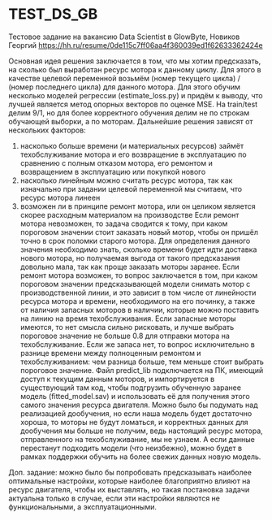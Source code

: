# TEST_DS_GB
Тестовое задание на вакансию Data Scientist в GlowByte, Новиков Георгий https://hh.ru/resume/0de115c7ff06aa4f360039ed1f62633362424e

Основная идея решения заключается в том, что мы хотим предсказать, на сколько был выработан ресурс мотора к данному циклу. Для этого в качестве целевой переменной возьмём (номер текущего цикла) / (номер последнего цикла) для данного мотора. Для этого обучим несколько моделей регрессии (estimate_loss.py) и придём к выводу, что лучшей является метод опорных векторов по оценке MSE. На train/test делим 9/1, но для более корректного обучения делим не по строкам обучающей выборки, а по моторам. Дальнейшие решения зависят от нескольких факторов:
1) насколько больше времени (и материальных ресурсов) займёт техобслуживание мотора и его возвращение в эксплуатацию по сравнению с полным отказом мотора, его ремонтом и возвращением в эксплуатацию или покупкой нового
2) насколько линейным можно считать ресурс мотора, так как изначально при задании целевой переменной мы считаем, что ресурс мотора линеен
3) возможен ли в принципе ремонт мотора, или он целиком является скорее расходным материалом на производстве
Если ремонт мотора невозможен, то задача сводится к тому, при каком пороговом значении стоит заказать новый мотор, чтобы он пришёл точно в срок поломки старого мотора. Для определения данного значения необходимо знать, сколько времени будет идти доставка нового мотора, но получаемая выгода от такого предсказания довольно мала, так как проще заказать моторы заранее.
Если ремонт мотора возможен, то вопрос заключается в том, при каком пороговом значении предсказывающей модели снимать мотор с производственной линии, и это зависит в том числе от линейности ресурса мотора и времени, необходимого на его починку, а также от наличия запасных моторов в наличии, которые можно поставить на линию на время техобслуживания. Если запасные моторы имеются, то нет смысла сильно рисковать, и лучше выбрать пороговое значение не больше 0.8 для отправки мотора на техобслуживание. Если же запаса нет, то вопрос исключительно в разнице времени между полноценным ремонтом и техобслуживанием: чем разница больше, тем меньше стоит выбрать пороговое значение.
Файл predict_lib подключается на ПК, имеющий доступ к текущим данным моторов, и импортируется в существующий там код, чтобы подгрузить обученную заранее модель (fitted_model.sav) и использовать её для получения этого самого значения ресурса двигателя. Можно было бы подумать над реализацией дообучения, но если наша модель будет достаточно хороша, то моторы не будут ломаться, и корректных данных для дообучения мы больше не получим, ведь настоящий ресурс мотора, отправленного на техобслуживание, мы не узнаем. А если данные перестанут подходить модели (что неизбежно), можно будет в рамках поддержки обучить на более свежих данных новую модель.

Доп. задание: можно было бы попробовать предсказывать наиболее оптимальные настройки, которые наиболее благоприятно влияют на ресурс двигателя, чтобы их выставлять, но такая постановка задачи актуальна только в случае, если эти настройки являются не функциональными, а эксплуатационными.
